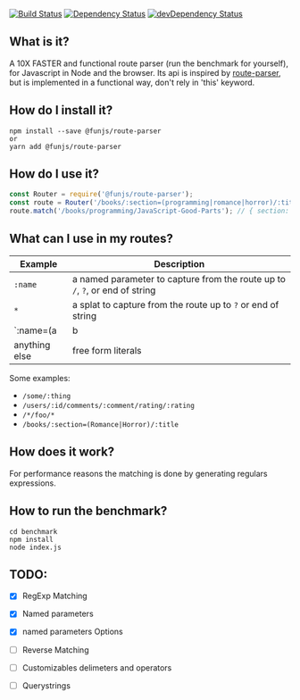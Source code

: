 [![Build Status](https://travis-ci.org/fun-js/route-parser.png?branch=master)](https://travis-ci.org/fun-js/route-parser)
[![Dependency Status](https://david-dm.org/fun-js/route-parser.svg?theme=shields.io)](https://david-dm.org/fun-js/route-parser)
[![devDependency Status](https://david-dm.org/fun-js/route-parser/dev-status.svg?theme=shields.io)](https://david-dm.org/fun-js/route-parser#info=devDependencies)

## What is it?

A 10X FASTER and functional route parser (run the benchmark for yourself), for Javascript in Node and the browser. Its api is inspired by [route-parser](https://github.com/rcs/route-parser), but is implemented in a functional way, don't rely in 'this' keyword.


## How do I install it?

```Shell
npm install --save @funjs/route-parser
or
yarn add @funjs/route-parser
```

## How do I use it?

```javascript
const Router = require('@funjs/route-parser');
const route = Router('/books/:section=(programming|romance|horror)/:title');
route.match('/books/programming/JavaScript-Good-Parts'); // { section: 'programming', title: 'JavaScript-Good-Parts' }
```
## What can I use in my routes?

| Example         | Description          |
| --------------- | -------- |
| `:name`         |  a named parameter to capture from the route up to `/`, `?`, or end of string  |
| `*`        |  a splat to capture from the route up to `?` or end of string |
| `:name=(a|b|c)`            |  a named parameter group that doesn't have to be part of the query. Can contain nested optional groups, params, and splats
| anything else   | free form literals |

Some examples:

* `/some/:thing`
* `/users/:id/comments/:comment/rating/:rating`
* `/*/foo/*`
* `/books/:section=(Romance|Horror)/:title`


## How does it work?

For performance reasons the matching is done by generating regulars expressions.


## How to run the benchmark?

```Shell
cd benchmark
npm install
node index.js
```


## TODO:

- [x] RegExp Matching
- [x] Named parameters
- [x] named parameters Options
- [ ] Reverse Matching
- [ ] Customizables delimeters and operators
- [ ] Querystrings

